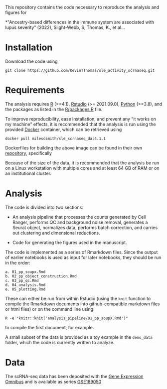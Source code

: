 This repository contains the code necessary to reproduce the analysis and figures for

*"Ancestry-based differences in the immune system are associated with lupus severity" (2022), Slight-Webb, S, Thomas, K., et al...

# Installation

Download the code using

```git clone https://github.com/KevinTThomas/sle_activity_scrnaseq.git```

# Requirements

The analysis requires [R](https://www.r-project.org/) (>=4.1), 
[Rstudio](https://www.rstudio.com/) (>= 2021.09.0), 
[Python](https://www.python.org/) (>=3.8), 
and the packages as listed in the 
[R/packages.R](https://github.com/KevinTThomas/sle_activity_scrnaseq/blob/f41846b4833b6e66b6cc6c0d6ff57a1a2b15ebbe/R/packages.R)
file.

To improve reproducibility, ease installation, and prevent any "it works on my 
machine" effects, it is recommended that the analysis is run using the provided 
[Docker](https://docs.docker.com/get-docker/) container, which can be retrieved 
using

```docker pull milescsmith/sle_scrnaseq_da:4.1.1```

Dockerfiles for building the above image can be found in their own
[repository](https://gitlab.com/guthridge_informatics/control.git), specifically

Because of the size of the data, it is recommended that the analysis be run
on a Linux workstation with multiple cores and at least 64 GB of RAM or on an
institutional cluster.

# Analysis

The code is divided into two sections:

* An analysis pipeline that processes the counts generated by Cell Ranger, performs QC and background noise removal, generates a Seurat object, normalizes data, performs batch correction, and carries out clustering and dimensional reductions.

* Code for generating the figures used in the manuscript.

The code is implemented as a series of Rmarkdown files. Since the output of earlier notebooks is used as input for later notebooks, they should be run in the order:

    a. 01_pp_soupx.Rmd
    b. 02_pp_object_construction.Rmd
    c. 03_pp_qc.Rmd
    d. 04_analysis.Rmd
    e. 05_plotting.Rmd

These can either be run from within Rstudio (using the `knit` function to compile the Rmarkdown documents into github-compatible markdown files or html files) or on the command line using:

```R -e "knitr::knit('analysis_pipeline/01_pp_soupX.Rmd')"```

to compile the first document, for example.

A small subset of the data is provided as a toy example in the `demo_data`
folder, which the code is currently written to analyze.

# Data

The scRNA-seq data has been deposited with the [Gene Expression Omnibus](https://www.ncbi.nlm.nih.gov/geo/)
and is available as series [GSE189050](https://www.ncbi.nlm.nih.gov/geo/query/acc.cgi?acc=GSE189050)